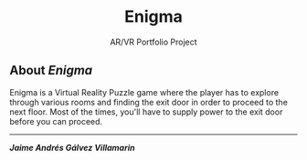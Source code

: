 <h1 align="center">Enigma</h1>
<p align="center">AR/VR Portfolio Project</p>
 
## About *Enigma*
Enigma is a Virtual Reality Puzzle game where the player has to explore through various rooms and finding the exit door in order to proceed to the next floor. Most of the times, you'll have to supply power to the exit door before you can proceed.

***
***Jaime Andrés Gálvez Villamarin***
